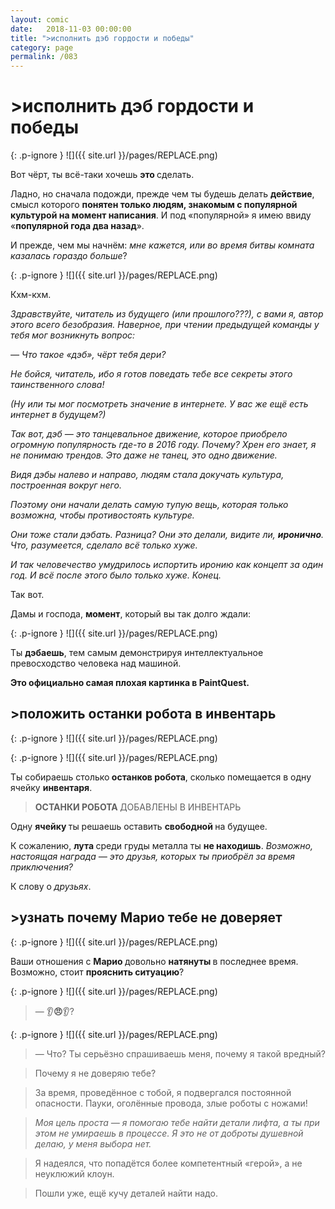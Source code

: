 ```yaml
---
layout: comic
date:   2018-11-03 00:00:00 
title: ">исполнить дэб гордости и победы"
category: page
permalink: /083
---
```

# >исполнить дэб гордости и победы

{: .p-ignore }
![]({{ site.url }}/pages/REPLACE.png)

Вот чёрт, ты всё-таки хочешь <strong>это </strong>сделать.

Ладно, но сначала подожди, прежде чем ты будешь делать <strong>действие</strong>, смысл которого <strong>понятен только людям, знакомым с популярной культурой на момент написания</strong>. И под «популярной» я имею ввиду «<strong>популярной года два назад</strong>».

И прежде, чем мы начнём: <em>мне кажется, или во время битвы комната казалась гораздо больше</em>?

{: .p-ignore }
![]({{ site.url }}/pages/REPLACE.png)

Кхм-кхм.

<em>Здравствуйте, читатель из будущего (или прошлого???), с вами я, автор этого всего безобразия. Наверное, при чтении предыдущей команды у тебя мог возникнуть вопрос:</em>

<em>— Что такое «дэб», чёрт тебя дери?</em>

<em>Не бойся, читатель, ибо я готов поведать тебе все секреты этого таинственного слова!</em>

<em>(Ну или ты мог посмотреть значение в интернете. У вас же ещё есть интернет в будущем?)</em>

<em>Так вот, дэб — это танцевальное движение, которое приобрело огромную популярность где-то в 2016 году. Почему? Хрен его знает, я не понимаю трендов. Это даже не танец, это одно движение.</em>

<em>Видя дэбы налево и направо, людям стала докучать культура, построенная вокруг него.</em>

<em>Поэтому они начали делать самую тупую вещь, которая только возможна, чтобы противостоять культуре.</em>

<em>Они тоже стали дэбать. Разница? Они это делали, видите ли, <strong><strong>иронично</strong></strong>. Что, разумеется, сделало всё только хуже.</em>

<em>И так человечество умудрилось испортить иронию как концепт за один год. И всё после этого было только хуже. Конец.</em>

Так вот.

Дамы и господа, <strong>момент</strong>, который вы так долго ждали:

{: .p-ignore }
![]({{ site.url }}/pages/REPLACE.png)

Ты <strong>дэбаешь</strong>, тем самым демонстрируя интеллектуальное превосходство человека над машиной.

<strong>Это официально самая плохая картинка в PaintQuest.</strong>

## >положить останки робота в инвентарь

{: .p-ignore }
![]({{ site.url }}/pages/REPLACE.png)

{: .p-ignore }
![]({{ site.url }}/pages/REPLACE.png)

Ты собираешь столько<strong> останков робота</strong>, сколько помещается в одну ячейку <strong>инвентаря</strong>.

<blockquote><strong>ОСТАНКИ РОБОТА </strong>ДОБАВЛЕНЫ В ИНВЕНТАРЬ</blockquote>

Одну <strong>ячейку </strong>ты решаешь оставить <strong>свободной </strong>на будущее.

К сожалению, <strong>лута </strong>среди груды металла ты <strong>не находишь</strong>. <em>Возможно, настоящая награда — это друзья, которых ты приобрёл за время приключения?</em>

К слову о <em>друзьях</em>.

## >узнать почему Марио тебе не доверяет

{: .p-ignore }
![]({{ site.url }}/pages/REPLACE.png)

Ваши отношения с <strong>Марио </strong>довольно <strong>натянуты </strong>в последнее время. Возможно, стоит <strong>прояснить ситуацию</strong>?

{: .p-ignore }
![]({{ site.url }}/pages/REPLACE.png)

<blockquote>— 👂<strong>😠</strong>👂?</blockquote>

{: .p-ignore }
![]({{ site.url }}/pages/REPLACE.png)

<blockquote>— Что? Ты серьёзно спрашиваешь меня, почему я такой вредный?</blockquote>

<blockquote>Почему я не доверяю тебе?</blockquote>

<blockquote>За время, проведённое с тобой, я подвергался постоянной опасности. Пауки, оголённые провода, злые роботы с ножами!</blockquote>

<blockquote><em>Моя цель проста — я помогаю тебе найти детали лифта, а ты при этом не умираешь в процессе. Я это не от доброты душевной делаю, у меня выбора нет.</em></blockquote>

<blockquote>Я надеялся, что попадётся более компетентный «герой», а не неуклюжий клоун.</blockquote>

<blockquote>Пошли уже, ещё кучу деталей найти надо.</blockquote>
